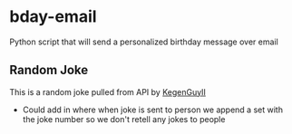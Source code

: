 # bday-email
Python script that will send a personalized birthday message over email


## Random Joke
This is a random joke pulled from API by [KegenGuyII](https://github.com/KegenGuyll/DadJokes_API)
* Could add in where when joke is sent to person we append a set with the joke number so we don't retell any jokes to people